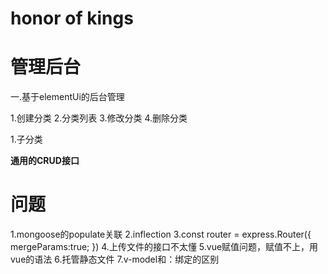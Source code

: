 # honor of kings
# 管理后台
一.基于elementUi的后台管理

1.创建分类
2.分类列表
3.修改分类
4.删除分类

1.子分类

**通用的CRUD接口**

# 问题
1.mongoose的populate关联
2.inflection
3.const router = express.Router({
    mergeParams:true;
})
4.上传文件的接口不太懂
5.vue赋值问题，赋值不上，用vue的语法
6.托管静态文件
7.v-model和：绑定的区别
